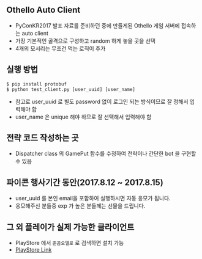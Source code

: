 ## Othello Auto Client
- PyConKR2017 발표 자료를 준비하던 중에 만들게된 Othello 게임 서버에 접속하는 auto client
- 가장 기본적인 골격으로 구성하고 random 하게 놓을 곳을 선택
- 4개의 모서리는 무조건 먹는 로직이 추가

## 실행 방법
```
$ pip install protobuf
$ python test_client.py [user_uuid] [user_name]
```
- 참고로 user_uuid 로 별도 password 없이 로그인 되는 방식이므로 잘 정해서 입력해야 함
- user_name 은 unique 해야 하므로 잘 선택해서 입력해야 함

## 전략 코드 작성하는 곳
- Dispatcher class 의 GamePut 함수를 수정하여 전략이나 간단한 bot 을 구현할 수 있음

## 파이콘 행사기간 동안(2017.8.12 ~ 2017.8.15)
- user_uuid 를 본인 email을 포함하여 실행하시면 자동 응모가 됩니다.
- 응모해주신 분들중 exp 가 높은 분들께는 선물을 드립니다. 

## 그 외 플레이가 실제 가능한 클라이언트
- PlayStore 에서 `준곰오델로` 로 검색하면 설치 가능
- [PlayStore Link](https://play.google.com/store/apps/details?id=kr.co.nnngomstudio.othello.googlemarket)

